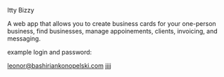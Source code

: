 Itty Bizzy

A web app that allows you to create business cards for your one-person business, find businesses, manage appoinements, clients, invoicing, and messaging.



example login and password: 

leonor@bashiriankonopelski.com
jjjj